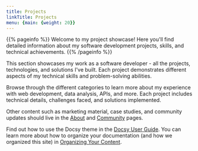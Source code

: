 ```yaml
---
title: Projects
linkTitle: Projects
menu: {main: {weight: 20}}
---
```


{{% pageinfo %}}
Welcome to my project showcase! Here you'll find detailed information about my software development projects, skills, and technical achievements.
{{% /pageinfo %}}

This section showcases my work as a software developer - all the projects, 
technologies, and solutions I've built. Each project demonstrates different 
aspects of my technical skills and problem-solving abilities.

Browse through the different categories to learn more about my experience with 
web development, data analysis, APIs, and more. Each project includes 
technical details, challenges faced, and solutions implemented.

Other content such as marketing material, case studies, and community updates
should live in the [About](/about/) and [Community](/community/) pages.

Find out how to use the Docsy theme in the [Docsy User
Guide](https://docsy.dev/docs/). You can learn more about how to organize your
documentation (and how we organized this site) in [Organizing Your
Content](https://docsy.dev/docs/best-practices/organizing-content/).

